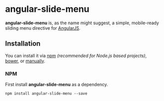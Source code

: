 angular-slide-menu
==================

**angular-slide-menu** is, as the name might suggest, a simple, mobile-ready sliding menu directive for [AngularJS](https://angularjs.org/). 

Installation
------------

You can install it via [npm](#npm) *(recommended for Node.js based projects)*, [bower](#bower), or [manually](#manual).

### <a name="npm"></a> NPM

First install **angular-slide-menu** as a dependency.

    npm install angular-slide-menu --save


